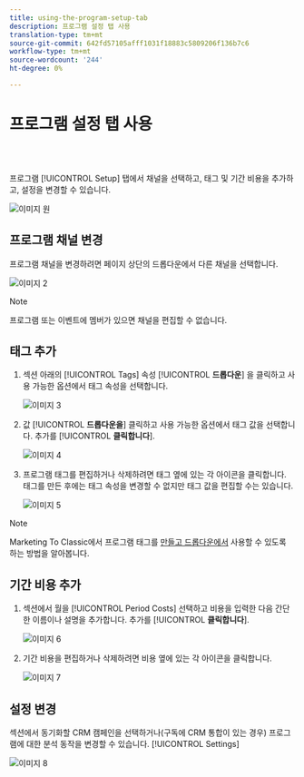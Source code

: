 ```yaml
---
title: using-the-program-setup-tab
description: 프로그램 설정 탭 사용
translation-type: tm+mt
source-git-commit: 642fd57105afff1031f18883c5809206f136b7c6
workflow-type: tm+mt
source-wordcount: '244'
ht-degree: 0%

---
```



# 프로그램 설정 탭 사용

<br> 

프로그램 [!UICONTROL Setup] 탭에서 채널을 선택하고, 태그 및 기간 비용을 추가하고, 설정을 변경할 수 있습니다.

![이미지 원](/help/sky/assets/programs/using-the-program-setup-tab/using-the-program-setup-tab-1.png)

## 프로그램 채널 변경

프로그램 채널을 변경하려면 페이지 상단의 드롭다운에서 다른 채널을 선택합니다.

![이미지 2](/help/sky/assets/programs/using-the-program-setup-tab/using-the-program-setup-tab-2.png)

>[!NOTE]
>
>프로그램 또는 이벤트에 멤버가 있으면 채널을 편집할 수 없습니다.

## 태그 추가

1. 섹션 아래의 [!UICONTROL Tags] 속성 [!UICONTROL **드롭다운**] 을 클릭하고 사용 가능한 옵션에서 태그 속성을 선택합니다.

   ![이미지 3](/help/sky/assets/programs/using-the-program-setup-tab/using-the-program-setup-tab-3.png)

1. 값 [!UICONTROL **드롭다운을**] 클릭하고 사용 가능한 옵션에서 태그 값을 선택합니다. 추가를 [!UICONTROL **클릭합니다**].

   ![이미지 4](/help/sky/assets/programs/using-the-program-setup-tab/using-the-program-setup-tab-4.png)

1. 프로그램 태그를 편집하거나 삭제하려면 태그 옆에 있는 각 아이콘을 클릭합니다. 태그를 만든 후에는 태그 속성을 변경할 수 없지만 태그 값을 편집할 수는 있습니다.

   ![이미지 5](/help/sky/assets/programs/using-the-program-setup-tab/using-the-program-setup-tab-5.png)

>[!NOTE]
>
>Marketing To Classic에서 프로그램 태그를 [만들고 드롭다운에서](https://docs.marketo.com/display/public/DOCS/Create+a+New+Program+Tag+and+Tag+Values) 사용할 수 있도록 하는 방법을 알아봅니다.

## 기간 비용 추가

1. 섹션에서 월을 [!UICONTROL Period Costs] 선택하고 비용을 입력한 다음 간단한 이름이나 설명을 추가합니다. 추가를 [!UICONTROL **클릭합니다**].

   ![이미지 6](/help/sky/assets/programs/using-the-program-setup-tab/using-the-program-setup-tab-6.png)

1. 기간 비용을 편집하거나 삭제하려면 비용 옆에 있는 각 아이콘을 클릭합니다.

   ![이미지 7](/help/sky/assets/programs/using-the-program-setup-tab/using-the-program-setup-tab-7.png)

## 설정 변경

섹션에서 동기화할 CRM 캠페인을 선택하거나(구독에 CRM 통합이 있는 경우) 프로그램에 대한 분석 동작을 변경할 수 있습니다. [!UICONTROL Settings]

![이미지 8](/help/sky/assets/programs/using-the-program-setup-tab/using-the-program-setup-tab-8.png)
